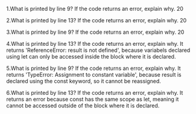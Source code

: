 1.What is printed by line 9? If the code returns an error, explain why. 
20

2.What is printed by line 13? If the code returns an error, explain why. 
20

3.What is printed by line 9? If the code returns an error, explain why. 
20

4.What is printed by line 13? If the code returns an error, explain why. 
It returns 'ReferenceError: result is not defined', because variabels declared using let can only be accessed inside the block where it is declared.

5.What is printed by line 9? If the code returns an error, explain why. 
It returns 'TypeError: Assignment to constant variable', because result is declared using the const keyword, so it cannot be reassigned.

6.What is printed by line 13? If the code returns an error, explain why. 
It returns an error because const has the same scope as let, meaning it cannot be accessed outside of the block where it is declared.
